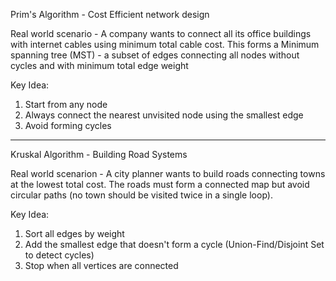 Prim's Algorithm - Cost Efficient network design

Real world scenario - A company wants to connect all its office buildings with internet cables using minimum total cable cost. This forms a Minimum spanning tree (MST) - a subset of edges connecting all nodes without cycles and with minimum total edge weight

Key Idea:

1. Start from any node
2. Always connect the nearest unvisited node using the smallest edge
3. Avoid forming cycles

---

Kruskal Algorithm - Building Road Systems

Real world scenarion - A city planner wants to build roads connecting towns at the lowest total cost. The roads must form a connected map but avoid circular paths (no town should be visited twice in a single loop).

Key Idea:

1. Sort all edges by weight
2. Add the smallest edge that doesn't form a cycle (Union-Find/Disjoint Set to detect cycles)
3. Stop when all vertices are connected
